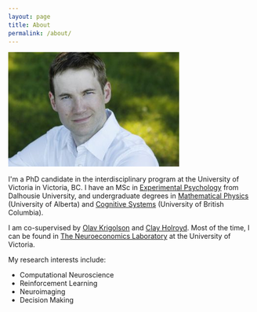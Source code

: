 ```yaml
---
layout: page
title: About
permalink: /about/
---
```

![cameron](/images/cameron.jpg)

I'm a PhD candidate in the interdisciplinary program at the University of Victoria in Victoria, BC. I have an MSc in [Experimental Psychology](https://www.dal.ca/faculty/science/psychology_neuroscience.html) from Dalhousie University, and undergraduate degrees in [Mathematical Physics](https://www.ualberta.ca/physics/) (University of Alberta) and [Cognitive Systems](https://cogsys.ubc.ca/) (University of British Columbia).

I am co-supervised by [Olav Krigolson](http://www.olavkrigolson.com/) and [Clay Holroyd](https://www.uvic.ca/socialsciences/psychology/people/faculty-directory/holroydclay.php). Most of the time, I can be found in [The Neuroeconomics Laboratory](http://www.neuroeconlab.com/) at the University of Victoria.

My research interests include:
* Computational Neuroscience
* Reinforcement Learning
* Neuroimaging
* Decision Making
